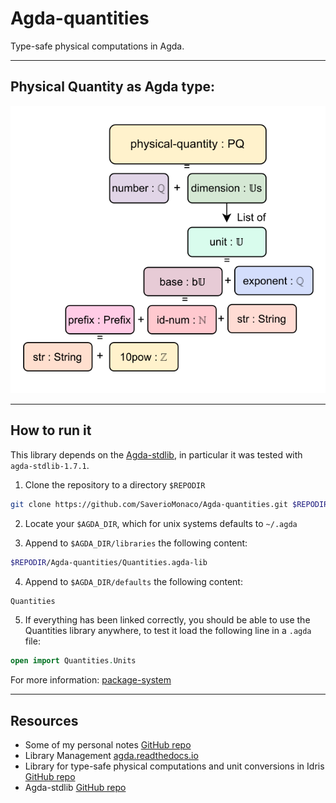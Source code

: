 # Agda-quantities
Type-safe physical computations in Agda.

---
## Physical Quantity as Agda type:
![scheme](https://raw.githubusercontent.com/SaverioMonaco/Agda-quantities/main/imgs/pq-scheme.svg)

---

## How to run it
This library depends on the [Agda-stdlib](https://github.com/agda/agda-stdlib), in particular it was tested with `agda-stdlib-1.7.1`.

1. Clone the repository to a directory `$REPODIR`
```bash
git clone https://github.com/SaverioMonaco/Agda-quantities.git $REPODIR
```

2. Locate your `$AGDA_DIR`, which for unix systems defaults to `~/.agda`

3. Append to `$AGDA_DIR/libraries` the following content:
```bash
$REPODIR/Agda-quantities/Quantities.agda-lib
```
4. Append to `$AGDA_DIR/defaults` the following content:
```bash
Quantities
```
5. If everything has been linked correctly, you should be able to use the Quantities library anywhere, to test it load the following line in a `.agda` file:
```agda
open import Quantities.Units
```


For more information: [package-system](https://agda.readthedocs.io/en/v2.6.0.1/tools/package-system.html)

---
## Resources
* Some of my personal notes [GitHub repo](https://github.com/SaverioMonaco/TypeTheory)
* Library Management [agda.readthedocs.io](https://agda.readthedocs.io/en/v2.6.0.1/tools/package-system.html)
* Library for type-safe physical computations and unit conversions in Idris [GitHub repo](https://github.com/timjb/quantities)
* Agda-stdlib [GitHub repo](https://github.com/agda/agda-stdlib)